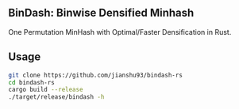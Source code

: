 ## BinDash: Binwise Densified Minhash

One Permutation MinHash with Optimal/Faster Densification in Rust. 

## Usage
```bash
git clone https://github.com/jianshu93/bindash-rs
cd bindash-rs
cargo build --release
./target/release/bindash -h

```


